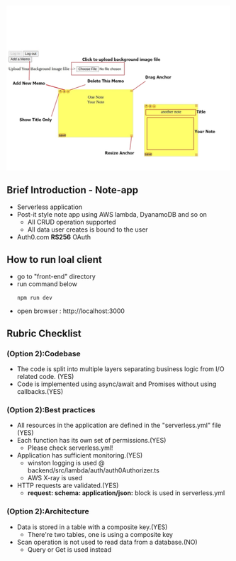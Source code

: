 ![screenshot](explain.jpg)

## Brief Introduction - Note-app
- Serverless application
- Post-it style note app using AWS lambda, DyanamoDB and so on
    - All CRUD operation supported
    - All data user creates is bound to the user
- Auth0.com **RS256** OAuth

## How to run loal client

- go to "front-end" directory
- run command below
    ```
    npm run dev
    ```
- open browser : http://localhost:3000

## Rubric Checklist

### (Option 2):Codebase
- The code is split into multiple layers separating business logic from I/O related code. (YES)
- Code is implemented using async/await and Promises without using callbacks.(YES)

### (Option 2):Best practices
- All resources in the application are defined in the "serverless.yml" file (YES)
- Each function has its own set of permissions.(YES)
    - Please check serverless.yml!
- Application has sufficient monitoring.(YES)
    - winston logging is used @ backend/src/lambda/auth/auth0Authorizer.ts
    - AWS X-ray is used
- HTTP requests are validated.(YES)
    - **request: schema: application/json:** block is used in serverless.yml

### (Option 2):Architecture
- Data is stored in a table with a composite key.(YES)
    - There're two tables, one is using a composite key
- Scan operation is not used to read data from a database.(NO)
    - Query or Get is used instead
